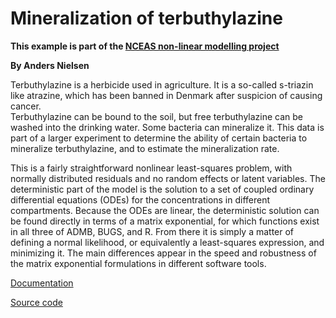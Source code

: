 #  Mineralization of terbuthylazine

**This example is part of the [NCEAS non-linear modelling project][1]**

**By Anders Nielsen**

Terbuthylazine is a herbicide used in agriculture. It is a so-called s-triazin like atrazine, which has been banned in Denmark after suspicion of causing cancer.  
Terbuthylazine can be bound to the soil, but free terbuthylazine can be washed into the drinking water. Some bacteria can mineralize it. This data is part of a larger experiment to determine the ability of certain bacteria to mineralize terbuthylazine, and to estimate the mineralization rate.

This is a fairly straightforward nonlinear least-squares problem, with normally distributed residuals and no random effects or latent variables. The deterministic part of the model is the solution to a set of coupled ordinary differential equations (ODEs) for the concentrations in different compartments. Because the ODEs are linear, the deterministic solution can be found directly in terms of a matrix exponential, for which functions exist in all three of ADMB, BUGS, and R. From there it is simply a matter of defining a normal likelihood, or equivalently a least-squares expression, and minimizing it. The main differences appear in the speed and robustness of the matrix exponential formulations in different software tools.

[Documentation][2]

[Source code][3]

 

[1]: https://groups.nceas.ucsb.edu/non-linear-modeling/projects
[2]: https://groups.nceas.ucsb.edu/non-linear-modeling/projects/min/WRITEUP/min.pdf
[3]: https://groups.nceas.ucsb.edu/non-linear-modeling/projects/min
